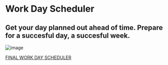 # Work Day Scheduler

## Get your day planned out ahead of time. Prepare for a succesful day, a succesful week. 

![image](https://user-images.githubusercontent.com/97713255/165157924-5469685e-082d-49db-98b7-0a88d1264dc3.png)



[FINAL WORK DAY SCHEDULER](https://oscarhernandez2022.github.io/work-day-scheduler/)
